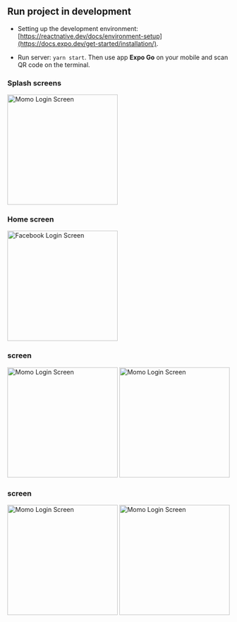 ## Run project in development

- Setting up the development environment: [https://reactnative.dev/docs/environment-setup](https://docs.expo.dev/get-started/installation/).

- Run server: `yarn start`. Then use app **Expo Go** on your mobile and scan QR code on the terminal.

### Splash screens

<img src="https://github.com/saeed115/donUseIt/assets/18006541/a4ea0102-88bd-4d05-b537-b04257030964" width="250" alt="Momo Login Screen" />

### Home screen

<img src="https://github.com/saeed115/donUseIt/assets/18006541/887fb6ba-82c9-4c20-86c9-c337978451bd" width="250" alt="Facebook Login Screen" />


### screen
<img src="https://github.com/saeed115/donUseIt/assets/18006541/a45e79f1-22f4-4dc9-b5e3-60ac5c53e22f" width="250" alt="Momo Login Screen" /> <img src="https://github.com/saeed115/donUseIt/assets/18006541/4b1e9494-0974-4a5d-9df1-7a979f9ebb1e" width="250" alt="Momo Login Screen" />

### screen
<img src="https://github.com/saeed115/donUseIt/assets/18006541/6beee1ea-70a3-4d05-a491-83e470a2da19" width="250" alt="Momo Login Screen" /> <img src="https://github.com/saeed115/donUseIt/assets/18006541/a8b517db-933c-4b5e-a6df-45158daf62ca" width="250" alt="Momo Login Screen" />




